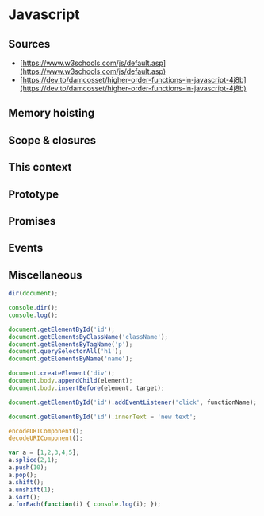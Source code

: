 # Javascript
## Sources
- [https://www.w3schools.com/js/default.asp](https://www.w3schools.com/js/default.asp)
- [https://dev.to/damcosset/higher-order-functions-in-javascript-4j8b](https://dev.to/damcosset/higher-order-functions-in-javascript-4j8b)

## Memory hoisting
## Scope & closures
## This context
## Prototype
## Promises
## Events

## Miscellaneous
```javascript
dir(document);
```
```javascript
console.dir();
console.log();
```
```javascript
document.getElementById('id');
document.getElementsByClassName('className');
document.getElementsByTagName('p');
document.querySelectorAll('h1');
document.getElementsByName('name');

document.createElement('div');
document.body.appendChild(element);
document.body.insertBefore(element, target);

document.getElementById('id').addEventListener('click', functionName);
```

```javascript
document.getElementById('id').innerText = 'new text';
```

```javascript
encodeURIComponent();
decodeURIComponent();
```

```javascript
var a = [1,2,3,4,5];
a.splice(2,1);
a.push(10);
a.pop();
a.shift();
a.unshift(1);
a.sort();
a.forEach(function(i) { console.log(i); });
```

